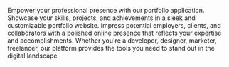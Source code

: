 Empower your professional presence with our portfolio application. Showcase your skills, projects, and achievements in a sleek and customizable portfolio website. Impress potential employers, clients, and collaborators with a polished online presence that reflects your expertise and accomplishments. Whether you're a developer, designer, marketer, freelancer, our platform provides the tools you need to stand out in the digital landscape
